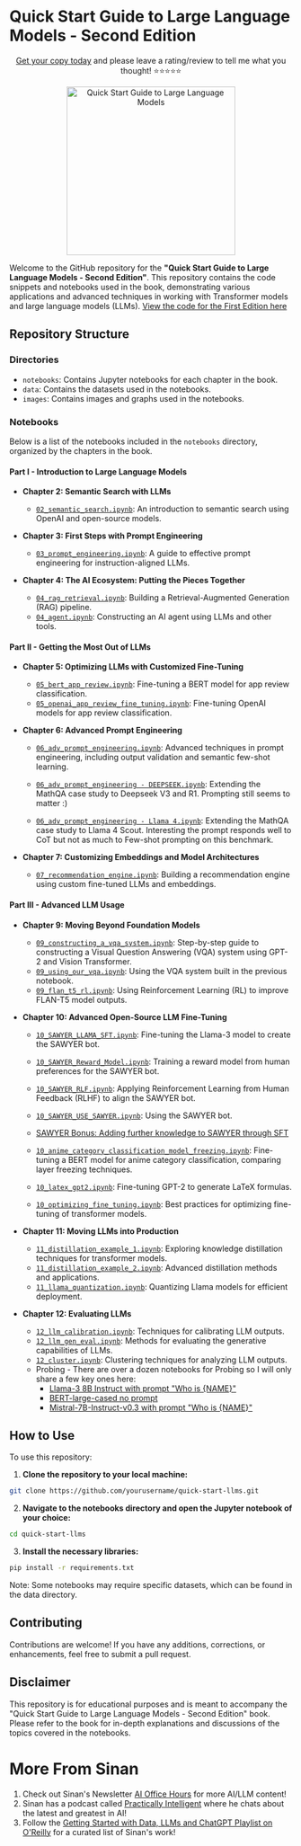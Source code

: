 # Quick Start Guide to Large Language Models - Second Edition
<p align="center">
  <a href="https://www.amazon.com/Quick-Start-Guide-Language-Models-dp-0135346568/dp/0135346568">Get your copy today</a> and please leave a rating/review to tell me what you thought! ⭐⭐⭐⭐⭐
</p>

<p align="center" href="https://www.amazon.com/Quick-Start-Guide-Language-Models-dp-0135346568/dp/0135346568">
  <img src="images/qsllm2e.jpg" href="https://www.amazon.com/Quick-Start-Guide-Language-Models-dp-0135346568/dp/0135346568" alt="Quick Start Guide to Large Language Models" width="300">
</p>


Welcome to the GitHub repository for the **"Quick Start Guide to Large Language Models - Second Edition"**. This repository contains the code snippets and notebooks used in the book, demonstrating various applications and advanced techniques in working with Transformer models and large language models (LLMs). [View the code for the First Edition here](https://github.com/sinanuozdemir/quick-start-guide-to-llms/tree/1e)


## Repository Structure

### Directories

- `notebooks`: Contains Jupyter notebooks for each chapter in the book.
- `data`: Contains the datasets used in the notebooks.
- `images`: Contains images and graphs used in the notebooks.

### Notebooks

Below is a list of the notebooks included in the `notebooks` directory, organized by the chapters in the book.

#### Part I - Introduction to Large Language Models

- **Chapter 2: Semantic Search with LLMs**
  - [`02_semantic_search.ipynb`](notebooks/02_semantic_search.ipynb): An introduction to semantic search using OpenAI and open-source models.

- **Chapter 3: First Steps with Prompt Engineering**
  - [`03_prompt_engineering.ipynb`](notebooks/03_prompt_engineering.ipynb): A guide to effective prompt engineering for instruction-aligned LLMs.

- **Chapter 4: The AI Ecosystem: Putting the Pieces Together**
  - [`04_rag_retrieval.ipynb`](notebooks/04_rag_retrieval.ipynb): Building a Retrieval-Augmented Generation (RAG) pipeline.
  - [`04_agent.ipynb`](notebooks/04_agent.ipynb): Constructing an AI agent using LLMs and other tools.

#### Part II - Getting the Most Out of LLMs

- **Chapter 5: Optimizing LLMs with Customized Fine-Tuning**
  - [`05_bert_app_review.ipynb`](notebooks/05_bert_app_review.ipynb): Fine-tuning a BERT model for app review classification.
  - [`05_openai_app_review_fine_tuning.ipynb`](notebooks/05_openai_app_review_fine_tuning.ipynb): Fine-tuning OpenAI models for app review classification.

- **Chapter 6: Advanced Prompt Engineering**
  - [`06_adv_prompt_engineering.ipynb`](notebooks/06_adv_prompt_engineering.ipynb): Advanced techniques in prompt engineering, including output validation and semantic few-shot learning.


  - [`06_adv_prompt_engineering - DEEPSEEK.ipynb`](notebooks/06_adv_prompt_engineering%20-%20DEEPSEEK.ipynb): Extending the MathQA case study to Deepseek V3 and R1. Prompting still seems to matter :) 

  - [`06_adv_prompt_engineering - Llama 4.ipynb`](notebooks/06_adv_prompt_engineering%20-%20Llama4.ipynb): Extending the MathQA case study to Llama 4 Scout. Interesting the prompt responds well to CoT but not as much to Few-shot prompting on this benchmark.

- **Chapter 7: Customizing Embeddings and Model Architectures**
  - [`07_recommendation_engine.ipynb`](notebooks/07_recommendation_engine.ipynb): Building a recommendation engine using custom fine-tuned LLMs and embeddings.

#### Part III - Advanced LLM Usage

- **Chapter 9: Moving Beyond Foundation Models**
  - [`09_constructing_a_vqa_system.ipynb`](notebooks/09_constructing_a_vqa_system.ipynb): Step-by-step guide to constructing a Visual Question Answering (VQA) system using GPT-2 and Vision Transformer.
  - [`09_using_our_vqa.ipynb`](notebooks/09_using_our_vqa.ipynb): Using the VQA system built in the previous notebook.
  - [`09_flan_t5_rl.ipynb`](notebooks/09_flan_t5_rl.ipynb): Using Reinforcement Learning (RL) to improve FLAN-T5 model outputs.

- **Chapter 10: Advanced Open-Source LLM Fine-Tuning**
  - [`10_SAWYER_LLAMA_SFT.ipynb`](notebooks/10_SAWYER_LLAMA_SFT.ipynb): Fine-tuning the Llama-3 model to create the SAWYER bot.
  - [`10_SAWYER_Reward_Model.ipynb`](notebooks/10_SAWYER_Reward_Model.ipynb): Training a reward model from human preferences for the SAWYER bot.
  - [`10_SAWYER_RLF.ipynb`](notebooks/10_SAWYER_RLF.ipynb): Applying Reinforcement Learning from Human Feedback (RLHF) to align the SAWYER bot.
  - [`10_SAWYER_USE_SAWYER.ipynb`](notebooks/10_SAWYER_USE_SAWYER.ipynb): Using the SAWYER bot.
  - [SAWYER Bonus: Adding further knowledge to SAWYER through SFT](https://colab.research.google.com/drive/12JeS96SVLIyY06bzJs96B5PdTt1Pga06?usp=sharing)

  - [`10_anime_category_classification_model_freezing.ipynb`](notebooks/10_anime_category_classification_model_freezing.ipynb): Fine-tuning a BERT model for anime category classification, comparing layer freezing techniques.
  - [`10_latex_gpt2.ipynb`](notebooks/10_latex_gpt2.ipynb): Fine-tuning GPT-2 to generate LaTeX formulas.
  - [`10_optimizing_fine_tuning.ipynb`](notebooks/10_optimizing_fine_tuning.ipynb): Best practices for optimizing fine-tuning of transformer models.

- **Chapter 11: Moving LLMs into Production**
  - [`11_distillation_example_1.ipynb`](notebooks/11_distillation_example_1.ipynb): Exploring knowledge distillation techniques for transformer models.
  - [`11_distillation_example_2.ipynb`](notebooks/11_distillation_example_2.ipynb): Advanced distillation methods and applications.
  - [`11_llama_quantization.ipynb`](notebooks/11_llama_quantization.ipynb): Quantizing Llama models for efficient deployment.

- **Chapter 12: Evaluating LLMs**
  - [`12_llm_calibration.ipynb`](notebooks/12_llm_calibration.ipynb): Techniques for calibrating LLM outputs.
  - [`12_llm_gen_eval.ipynb`](notebooks/12_llm_gen_eval.ipynb): Methods for evaluating the generative capabilities of LLMs.
  - [`12_cluster.ipynb`](notebooks/12_cluster.ipynb): Clustering techniques for analyzing LLM outputs.
  - Probing - There are over a dozen notebooks for Probing so I will only share a few key ones here:
	  - [Llama-3 8B Instruct with prompt "Who is {NAME}"](https://colab.research.google.com/drive/1e1d9fATVjVun-_tPj4vS_DSTGaIfxs01?usp=sharing)
	  - [BERT-large-cased no prompt](https://colab.research.google.com/drive/1cizgoh1J6Y-DHBrOkNTFo9Y1CypjwuQM?usp=sharing)
	  - [Mistral-7B-Instruct-v0.3 with prompt "Who is {NAME}"](https://colab.research.google.com/drive/1VL3betxqVZ_H3_8XmLbjE0hEjaoy-HPV?usp=sharing)

## How to Use

To use this repository:

1. **Clone the repository to your local machine:**

```bash
git clone https://github.com/yourusername/quick-start-llms.git
```

2. **Navigate to the notebooks directory and open the Jupyter notebook of your choice:**

```bash
cd quick-start-llms
```

3. **Install the necessary libraries:**

```bash
pip install -r requirements.txt
```

Note: Some notebooks may require specific datasets, which can be found in the data directory.

## Contributing
Contributions are welcome! If you have any additions, corrections, or enhancements, feel free to submit a pull request.

## Disclaimer
This repository is for educational purposes and is meant to accompany the "Quick Start Guide to Large Language Models - Second Edition" book. Please refer to the book for in-depth explanations and discussions of the topics covered in the notebooks.

# More From Sinan

1. Check out Sinan's Newsletter [AI Office Hours](https://ai-office-hours.beehiiv.com/) for more AI/LLM content!
2. Sinan has a podcast called [Practically Intelligent](https://podcasts.apple.com/us/podcast/practically-intelligent/id1678774315) where he chats about the latest and greatest in AI!
3. Follow the [Getting Started with Data, LLMs and ChatGPT Playlist on O'Reilly](https://www.oreilly.com/playlists/2953f6c7-0e13-49ac-88e2-b951e11388de) for a curated list of Sinan's work!
